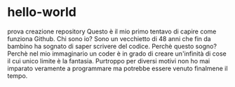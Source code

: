 # hello-world
prova creazione repository
Questo è il mio primo tentavo di capire come funziona Github.
Chi sono io? Sono un vecchietto di 48 anni che fin da bambino ha sognato di saper scrivere del codice.
Perchè questo sogno? Perchè nel mio immaginario un coder è in grado di creare un'infinità di cose
il cui unico limite è la fantasia. Purtroppo per diversi motivi non ho mai imparato veramente a programmare
ma potrebbe essere venuto finalmene il tempo.
